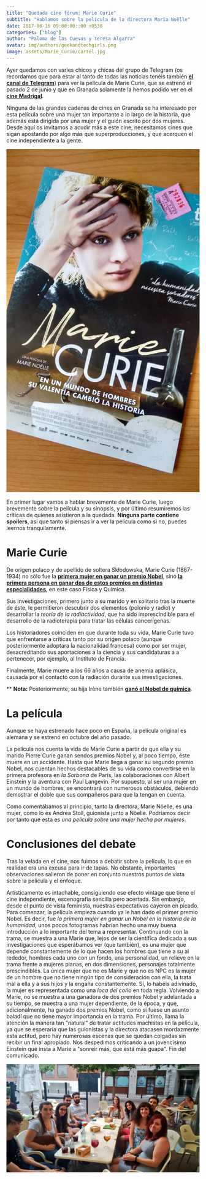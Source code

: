 ```yaml
---
title: "Quedada cine fórum: Marie Curie"
subtitle: "Hablamos sobre la película de la directora Maria Noëlle"
date: 2017-06-16 09:00:00::00 +0530
categories: ["blog"]
author: "Paloma de las Cuevas y Teresa Algarra"
avatar: img/authors/geekandtechgirls.png
image: assets/Marie_Curie/cartel.jpg
---
```


Ayer quedamos con varies chicos y chicas del grupo de Telegram (os recordamos que para estar al tanto de todas las noticias tenéis también [__el canal de Telegram__](https://telegram.me/geekandtechgirls)) para ver la película de Marie Curie, que se estrenó el pasado 2 de junio y que en Granada solamente la hemos podido ver en el [__cine Madrigal__](https://www.facebook.com/pages/Cine-Madrigal/215804648477601).

Ninguna de las grandes cadenas de cines en Granada se ha interesado por esta película sobre una mujer tan importante a lo largo de la historia, que además está dirigida por una mujer y el guión escrito por dos mujeres. Desde aquí os invitamos a acudir más a este cine, necesitamos cines que sigan apostando por algo más que superproducciones, y que acerquen el cine independiente a la gente.

![](assets/Marie_Curie/cartelyentrada.jpg)

En primer lugar vamos a hablar brevemente de Marie Curie, luego brevemente sobre la película y su sinopsis, y por último resumiremos las críticas de quienes asistieron a la quedada. __Ninguna parte contiene spoilers__, así que tanto si piensas ir a ver la película como si no, puedes leernos tranquilamente.  

# Marie Curie

De origen polaco y de apellido de soltera Skłodowska, Marie Curie (1867-1934) no sólo fue la [__primera mujer en ganar un premio Nobel__](https://es.wikipedia.org/wiki/Anexo:Mujeres_ganadoras_del_Premio_Nobel), sino [__la primera persona en ganar dos de estos premios en distintas especialidades__](https://es.wikipedia.org/wiki/Marie_Curie), en este caso Física y Química.

Sus investigaciones, primero junto a su marido y en solitario tras la muerte de éste, le permitieron descubrir dos elementos (polonio y radio) y desarrollar la _teoría de la radiactividad_, que ha sido imprescindible para el desarrollo de la radioterapia para tratar las células cancerígenas.

Los historiadores coinciden en que durante toda su vida, Marie Curie tuvo que enfrentarse a críticas tanto por su origen polaco (aunque posteriormente adoptara la nacionalidad francesa) como por ser mujer, desacreditando sus aportaciones a la ciencia y sus candidaturas a a pertenecer, por ejemplo, al Instituto de Francia.

Finalmente, Marie muere a los 66 años a causa de anemia aplásica, causada por el contacto con la radiación durante sus investigaciones.

** __Nota:__ Posteriormente, su hija Irène también [__ganó el Nobel de química__](https://es.wikipedia.org/wiki/Ir%C3%A8ne_Joliot-Curie).

# La película

Aunque se haya estrenado hace poco en España, la película original es alemana y se estrenó en octubre del año pasado.

La película nos cuenta la vida de Marie Curie a partir de que ella y su marido Pierre Curie ganan sendos premios Nobel y, al poco tiempo, éste muere en un accidente. Hasta que Marie llega a ganar su segundo premio Nobel, nos cuentan hechos destacables de su vida como convertirse en la primera profesora en _la Sorbona_ de París, las colaboraciones con Albert Einstein y la aventura con Paul Langevin. Por supuesto, al ser una mujer en un mundo de hombres, se encontrará con numerosos obstáculos, debiendo demostrar el doble que sus compañeros para que la tengan en cuenta.

Como comentábamos al principio, tanto la directora, Marie Nöelle, es una mujer, como lo es Andrea Stoll, guionista junto a Nöelle. Podríamos decir por tanto que esta es _una película sobre una mujer hecha por mujeres_.

# Conclusiones del debate

Tras la velada en el cine, nos fuimos a debatir sobre la película, lo que en realidad era una excusa para ir de tapas. No obstante, importantes observaciones salieron de poner en conjunto nuestros puntos de vista sobre la película y el enfoque.

Artísticamente es intachable, consiguiendo ese efecto vintage que tiene el cine independiente, escenografía sencilla pero acertada. Sin embargo, desde el punto de vista feminista, nuestras expectativas cayeron en picado. Para comenzar, la película empieza cuando ya le han dado el primer premio Nobel. Es decir, fue *la primera mujer en ganar un Nobel en la historia de la humanidad*, unos pocos fotogramas habrían hecho una muy buena introducción a lo importante del tema a representar. Continuando con la trama, se muestra a una Marie que, lejos de ser la científica dedicada a sus investigaciones que esperábamos ver (que también), es una mujer que depende constantemente de lo que hacen los hombres que tiene a su al rededor, hombres cada uno con un fondo, una personalidad, un relieve en la trama frente a mujeres planas, en dos dimensiones, personajes totalmente prescindibles. La única mujer que no es Marie y que no es NPC es la mujer de un hombre que no tiene ningún tipo de consideración con ella, la trata mal a ella y a sus hijos y la engaña constantemente. Sí, lo habéis adivinado, la mujer es representada como una _loca del coño_ en toda regla.
Volviendo a Marie, no se muestra a una ganadora de dos premios Nobel y adelantada a su tiempo, se muestra a una mujer dependiente, de la época, y que, adicionalmente, ha ganado dos premios Nobel, como si fuese un asunto baladí que no tiene mayor importancia en la trama. Por último, llama la atención la manera tan "natural" de tratar actitudes machistas en la película, ya que se esperaría que las guionistas y la directora atacasen mordazmente esta actitud, pero hay numerosas escenas que se quedan colgadas sin recibir un final apropiado. Nos despedimos criticando a un jovencísimo Einstein que insta a Marie a "sonreir más, que está más guapa". Fin del comunicado.

![](assets/Marie_Curie/tertulia.jpg)
